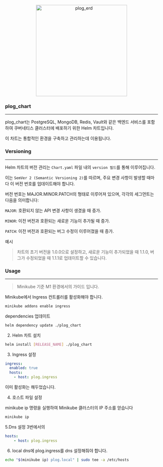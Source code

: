 <p align="center">
  <img width="300" alt="plog_erd" src="https://github.com/christopher3810/plog_repo/assets/61622657/b2cb40fe-57ea-40f3-98b2-5138004e07a1">
</p>

### plog_chart

---

plog_chart는 PostgreSQL, MongoDB, Redis, Vault와 같은 백엔드 서비스를 포함하여 쿠버네티스 클러스터에 배포하기 위한 Helm 차트입니다. 

이 차트는 통합적인 환경을 구축하고 관리하는데 이용됩니다.

### Versioning

---

Helm 차트의 버전 관리는 `Chart.yaml` 파일 내의 `version 필드`를 통해 이루어집니다. 

이는 `SemVer 2 (Semantic Versioning 2)`를 따르며, 주요 변경 사항이 발생할 때마다 이 버전 번호를 업데이트해야 합니다.

버전 번호는 MAJOR.MINOR.PATCH의 형태로 이루어져 있으며, 각각의 세그먼트는 다음을 의미합니다:

`MAJOR`: 호환되지 않는 API 변경 사항이 생겼을 때 증가.

`MINOR`: 이전 버전과 호환되는 새로운 기능이 추가될 때 증가.

`PATCH`: 이전 버전과 호환되는 버그 수정이 이루어졌을 때 증가.

예시

>차트의 초기 버전을 1.0.0으로 설정하고, 새로운 기능이 추가되었을 때 1.1.0, 버그가 수정되었을 때 1.1.1로 업데이트할 수 있습니다.

### Usage

---

>Minikube 기준 M1 환경에서의 가이드 입니다.

Minikube에서 Ingress 컨트롤러를 활성화해야 합니다. 

```bash
minikube addons enable ingress
```

dependencies 업데이트

```bash
helm dependency update ./plog_chart
```

2. Helm 차트 설치

```bash
helm install [RELEASE_NAME] ./plog_chart
```

3. Ingress 설정

```yaml
ingress:
  enabled: true
  hosts:
    - host: plog.ingress
```
이미 활성화는 해두었습니다.

4. 호스트 파일 설정

minikube ip 명령을 실행하여 Minikube 클러스터의 IP 주소를 얻습니다

```bash
minikube ip
```

5.Dns 설정
3번에서의 

```yaml
hosts:
    - host: plog.ingress
```
6. local dns에 plog.ingress를 dns 설정해줘야 합니다.

```bash
echo "$(minikube ip) plog.local" | sudo tee -a /etc/hosts
```

